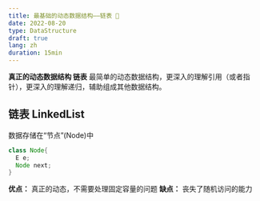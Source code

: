```yaml
---
title: 最基础的动态数据结构——链表 📖
date: 2022-08-20
type: DataStructure
draft: true
lang: zh
duration: 15min
---
```


**真正的动态数据结构 链表**
最简单的动态数据结构，更深入的理解引用（或者指针），更深入的理解递归，辅助组成其他数据结构。

## 链表 LinkedList

数据存储在“节点”(Node)中

```java
class Node{
  E e;
  Node next;
}
```

**优点：** 真正的动态，不需要处理固定容量的问题
**缺点：** 丧失了随机访问的能力
